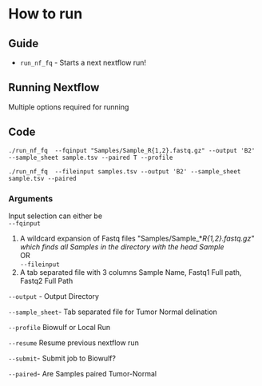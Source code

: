 # How to run

## Guide

* `run_nf_fq` - Starts a next nextflow run!


## Running Nextflow
Multiple options required for running

## Code
`./run_nf_fq  --fqinput "Samples/Sample_R{1,2}.fastq.gz" --output 'B2' --sample_sheet sample.tsv --paired T --profile`

`./run_nf_fq  --fileinput samples.tsv --output 'B2' --sample_sheet sample.tsv --paired`

### Arguments
Input selection can either be  
`--fqinput`
1) A wildcard expansion of Fastq files
 "Samples/Sample_*_R{1,2}.fastq.gz" which finds all Samples in the directory with the head Sample_  
OR  
`--fileinput`
2) A tab separated file with 3 columns Sample Name, Fastq1 Full path, Fastq2 Full Path

`--output` - Output Directory

`--sample_sheet`- Tab separated file for Tumor Normal delination

`--profile` Biowulf or Local Run

`--resume` Resume previous nextflow run

`--submit`- Submit job to Biowulf?

`--paired`- Are Samples paired Tumor-Normal


